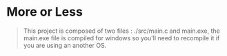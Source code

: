 # More or Less

> This project is composed of two files : ./src/main.c and main.exe,
> the main.exe file is compiled for windows so you'll need to recompile it if you are using an another OS.
